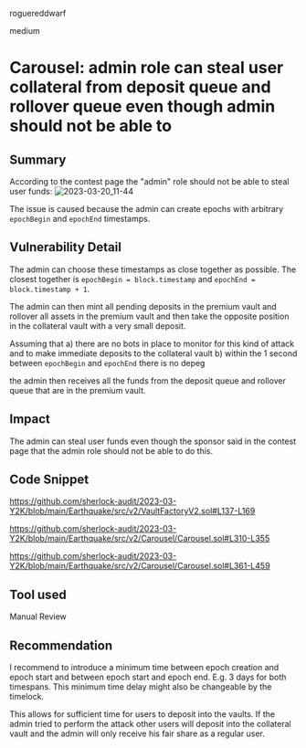 roguereddwarf

medium

# Carousel: admin role can steal user collateral from deposit queue and rollover queue even though admin should not be able to

## Summary
According to the contest page the "admin" role should not be able to steal user funds:
![2023-03-20_11-44](https://user-images.githubusercontent.com/118631472/226323586-c01fa0e7-2016-4d1e-8fe8-34e622442543.png)

The issue is caused because the admin can create epochs with arbitrary `epochBegin` and `epochEnd` timestamps.

## Vulnerability Detail
The admin can choose these timestamps as close together as possible.
The closest together is `epochBegin = block.timestamp` and `epochEnd = block.timestamp + 1`.

The admin can then mint all pending deposits in the premium vault and rollover all assets in the premium vault and then take the opposite position in the collateral vault with a very small deposit.

Assuming that 
a) there are no bots in place to monitor for this kind of attack and to make immediate deposits to the collateral vault
b) within the 1 second between `epochBegin` and `epochEnd` there is no depeg

the admin then receives all the funds from the deposit queue and rollover queue that are in the premium vault.

## Impact
The admin can steal user funds even though the sponsor said in the contest page that the admin role should not be able to do this.

## Code Snippet
https://github.com/sherlock-audit/2023-03-Y2K/blob/main/Earthquake/src/v2/VaultFactoryV2.sol#L137-L169

https://github.com/sherlock-audit/2023-03-Y2K/blob/main/Earthquake/src/v2/Carousel/Carousel.sol#L310-L355

https://github.com/sherlock-audit/2023-03-Y2K/blob/main/Earthquake/src/v2/Carousel/Carousel.sol#L361-L459

## Tool used
Manual Review

## Recommendation
I recommend to introduce a minimum time between epoch creation and epoch start and between epoch start and epoch end.
E.g. 3 days for both timespans.
This minimum time delay might also be changeable by the timelock.

This allows for sufficient time for users to deposit into the vaults.
If the admin tried to perform the attack other users will deposit into the collateral vault and the admin will only receive his fair share as a regular user.